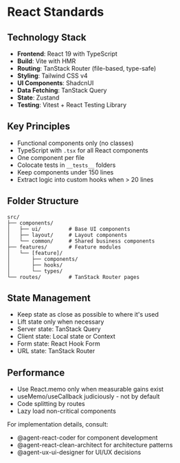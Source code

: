 # React Standards

## Technology Stack

- **Frontend**: React 19 with TypeScript
- **Build**: Vite with HMR
- **Routing**: TanStack Router (file-based, type-safe)
- **Styling**: Tailwind CSS v4
- **UI Components**: ShadcnUI
- **Data Fetching**: TanStack Query
- **State**: Zustand
- **Testing**: Vitest + React Testing Library

## Key Principles

- Functional components only (no classes)
- TypeScript with `.tsx` for all React components
- One component per file
- Colocate tests in `__tests__` folders
- Keep components under 150 lines
- Extract logic into custom hooks when > 20 lines

## Folder Structure

```
src/
├── components/
│   ├── ui/         # Base UI components
│   ├── layout/     # Layout components
│   └── common/     # Shared business components
├── features/       # Feature modules
│   └── [feature]/
│       ├── components/
│       ├── hooks/
│       └── types/
└── routes/         # TanStack Router pages
```

## State Management

- Keep state as close as possible to where it's used
- Lift state only when necessary
- Server state: TanStack Query
- Client state: Local state or Context
- Form state: React Hook Form
- URL state: TanStack Router

## Performance

- Use React.memo only when measurable gains exist
- useMemo/useCallback judiciously - not by default
- Code splitting by routes
- Lazy load non-critical components

For implementation details, consult:

- @agent-react-coder for component development
- @agent-react-clean-architect for architecture patterns
- @agent-ux-ui-designer for UI/UX decisions

